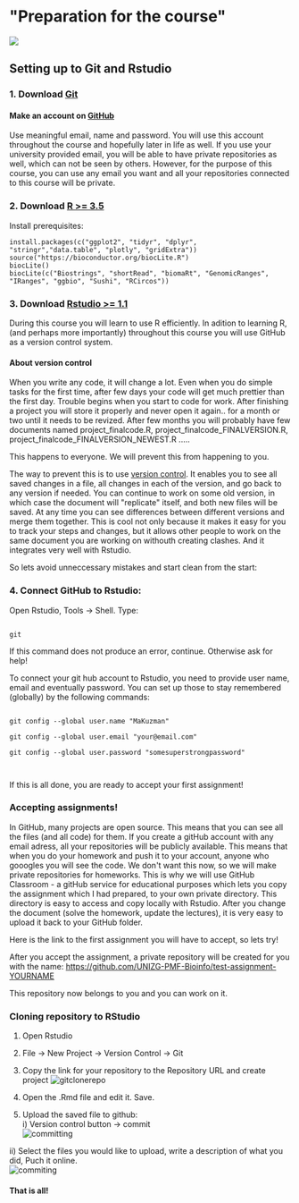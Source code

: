 # "Preparation for the course"  

![](https://user-images.githubusercontent.com/37149324/46141952-b0dbbe80-c255-11e8-9cca-da81fc04bbb2.png)  



## Setting up to Git and Rstudio



### 1. Download [Git](https://git-scm.com/downloads)

#### Make an account on [GitHub](https://github.com/join)



Use meaningful email, name and password. You will use this account throughout the course and hopefully later in life as well. If you use your university provided email, you will be able to have private repositories as well, which can not be seen by others. However, for the purpose of this course, you can use any email you want and all your repositories connected to this course will be private.





### 2. Download [R >= 3.5]()

Install prerequisites:
```
install.packages(c("ggplot2", "tidyr", "dplyr", "stringr","data.table", "plotly", "gridExtra"))
source("https://bioconductor.org/biocLite.R")
biocLite()
biocLite(c("Biostrings", "shortRead", "biomaRt", "GenomicRanges", "IRanges", "ggbio", "Sushi", "RCircos"))
```


### 3. Download [Rstudio >= 1.1](https://www.rstudio.com/products/rstudio/download/#download)


During this course you will learn to use R efficiently. In adition to learning R, (and perhaps more importantly) throughout this course you will use GitHub as a version control system. 



#### About version control



When you write any code, it will change a lot. Even when you do simple tasks for the first time, after few days your code will get much prettier than the first day. Trouble begins when you start to code for work. After finishing a project you will store it properly and never open it again.. for a month or two until it needs to be revized. After few months you will probably have few documents named project_finalcode.R, project_finalcode_FINALVERSION.R, project_finalcode_FINALVERSION_NEWEST.R .....



This happens to everyone. We will prevent this from happening to you.



The way to prevent this is to use [version control](https://vimeo.com/41027679). It enables you to see all saved changes in a file, all changes in each of the version, and go back to any version if needed. You can continue to work on some old version, in which case the document will "replicate" itself, and both new files will be saved. At any time you can see differences between different versions and merge them together. This is cool not only because it makes it easy for you to track your steps and changes, but it allows other people to work on the same document you are working on withouth creating clashes. And it integrates very well with Rstudio.



So lets avoid unneccessary mistakes and start clean from the start:



### 4. Connect GitHub to Rstudio:



Open Rstudio, Tools -> Shell. Type:



```{bash}

git

```



If this command does not produce an error, continue. Otherwise ask for help!

To connect your git hub account to Rstudio, you need to provide user name, email and eventually password. You can set up those to stay remembered (globally) by the following commands:



```{bash}

git config --global user.name "MaKuzman"

git config --global user.email "your@email.com"

git config --global user.password "somesuperstrongpassword"



```

If this is all done, you are ready to accept your first assignment!

### Accepting assignments!

In GitHub, many projects are open source. This means that you can see all the files (and all code) for them. If you create a gitHub account with any email adress, all your repositories will be publicly available. This means that when you do your homework and push it to your account, anyone who gooogles you will see the code. We don't want this now, so we will make private repositories for homeworks. This is why we will use GitHub Classroom - a gitHub service for educational purposes which lets you copy the assignment which I had prepared, to your own private directory. This directory is easy to access and copy locally with Rstudio. After you change the document (solve the homework, update the lectures), it is very easy to upload it back to your GitHub folder.

Here is the link to the first assignment you will have to accept, so lets try! 

After you accept the assignment, a private repository will be created for you with the name: https://github.com/UNIZG-PMF-Bioinfo/test-assignment-YOURNAME 

This repository now belongs to you and you can work on it. 

### Cloning repository to RStudio

1) Open Rstudio  
2) File -> New Project -> Version Control -> Git
3) Copy the link for your repository to the Repository URL and create project 
![gitclonerepo](https://user-images.githubusercontent.com/37149324/46141829-5cd0da00-c255-11e8-9eb3-4cf4ad3e5592.JPG)

4) Open the .Rmd file and edit it. Save.  
5) Upload the saved file to github:  
  i) Version control button -> commit  
   ![committing](https://user-images.githubusercontent.com/37149324/46142587-bfc37080-c257-11e8-82d3-ce15c6738832.JPG)

  ii) Select the files you would like to upload, write a description of what you did, Puch it online.  
  ![commiting](https://user-images.githubusercontent.com/37149324/46142588-bfc37080-c257-11e8-9842-8449508c4ea9.JPG)

#### That is all!
